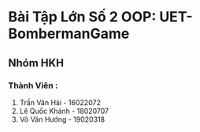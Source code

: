 # Bài Tập Lớn Số 2 OOP: UET-BombermanGame
## Nhóm HKH
### Thành Viên :
1. Trần Văn Hải - 16022072
2. Lê Quốc Khánh - 18020707
3. Võ Văn Hướng - 19020318
